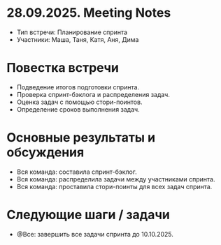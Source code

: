 # 28.09.2025. Meeting Notes
* Тип встречи: Планирование спринта
* Участники: Маша, Таня, Катя, Аня, Дима

# Повестка встречи
* Подведение итогов подготовки спринта.
* Проверка спринт-бэклога и распределения задач.
* Оценка задач с помощью стори-поинтов.
* Определение сроков выполнения задач.

# Основные результаты и обсуждения
* Вся команда: составила спринт-бэклог.
* Вся команда: распределила задачи между участниками спринта.
* Вся команда: проставила стори-поинты для всех задач спринта.

# Следующие шаги / задачи
* @Все: завершить все задачи спринта до 10.10.2025.
